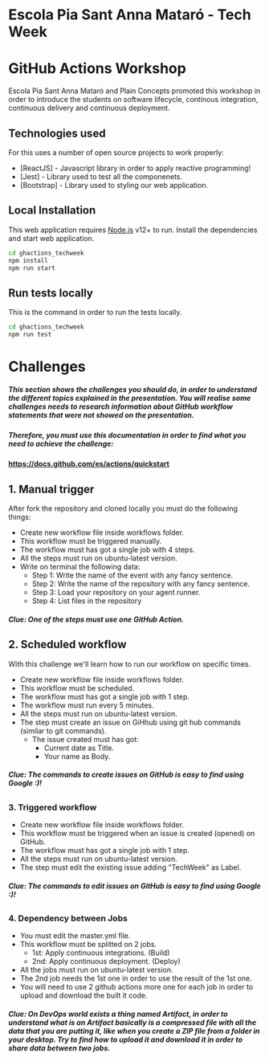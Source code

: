 # Escola Pia Sant Anna Mataró - Tech Week
# GitHub Actions Workshop
Escola Pia Sant Anna Mataró and Plain Concepts promoted this workshop in order to introduce 
the students on software lifecycle, continous integration, continuous delivery and continuous deployment.

## Technologies used
For this uses a number of open source projects to work properly:
- [ReactJS] - Javascript library in order to apply reactive programming!
- [Jest] - Library used to test all the componenets.
- [Bootstrap] - Library used to styling our web application.

## Local Installation
This web application requires [Node.js](https://nodejs.org/) v12+ to run.
Install the dependencies and start web application.

```sh
cd ghactions_techweek
npm install
npm run start
```

## Run tests locally
This is the command in order to run the tests locally.

```sh
cd ghactions_techweek
npm run test
```

# Challenges
##### This section shows the challenges you should do, in order to understand the different topics explained in the presentation. You will realise some challenges needs to research information about GitHub workflow statements that were not showed on the presentation.
#####  Therefore, you must use this documentation in order to find what you need to achieve the challenge:
#### https://docs.github.com/es/actions/quickstart
## 1. Manual trigger
After fork the repository and cloned locally you must do the following things:
- Create new workflow file inside workflows folder.
- This workflow must be triggered manually.
- The workflow must has got a single job with 4 steps.
- All the steps must run on ubuntu-latest version.
- Write on terminal the following data:
    -  Step 1: Write the name of the event with any fancy sentence.
    -  Step 2: Write the name of the repository with any fancy sentence.
    -  Step 3: Load your repository on your agent runner.
    -  Step 4: List files in the repository

##### Clue: One of the steps must use one GitHub Action.
##
## 2. Scheduled workflow
With this challenge we'll learn how to run our workflow on specific times.
- Create new workflow file inside workflows folder.
- This workflow must be scheduled.
- The workflow must has got a single job with 1 step.
- The workflow must run every 5 minutes.
- All the steps must run on ubuntu-latest version.
- The step must create an issue on GiHhub using git hub commands (similar to git commands).
    -  The issue created must has got:
        -  Current date as Title.
        -  Your name as Body.

##### Clue: The commands to create issues on GitHub is easy to find using Google :)!
##
### 3. Triggered workflow
- Create new workflow file inside workflows folder.
- This workflow must be  triggered when an issue is created (opened) on GitHub.
- The workflow must has got a single job with 1 step.
- All the steps must run on ubuntu-latest version.
- The step must edit the existing issue adding "TechWeek" as Label.

##### Clue: The commands to edit issues on GitHub is easy to find using Google :)!
##
### 4. Dependency between Jobs
- You must edit the master.yml file.
- This workflow must be splitted on 2 jobs.
    - 1st: Apply continuous integrations. (Build)
    - 2nd: Apply continuous deployment.   (Deploy)
- All the jobs must run on ubuntu-latest version.
- The 2nd job needs the 1st one in order to use the result of the 1st one.
- You will need to use 2 github actions more one for each job in order to upload and download the built it code.

##### Clue: On DevOps world exists a thing named Artifact, in order to understand what is an Artifact basically is a compressed file with all the data that you are putting it, like when you create a ZIP file from a folder in your desktop. Try to find how to upload it and download it in order to share data between two jobs.